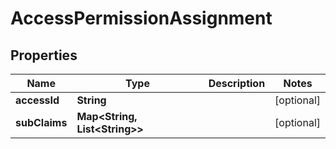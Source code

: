 

# AccessPermissionAssignment


## Properties

Name | Type | Description | Notes
------------ | ------------- | ------------- | -------------
**accessId** | **String** |  |  [optional]
**subClaims** | **Map&lt;String, List&lt;String&gt;&gt;** |  |  [optional]



